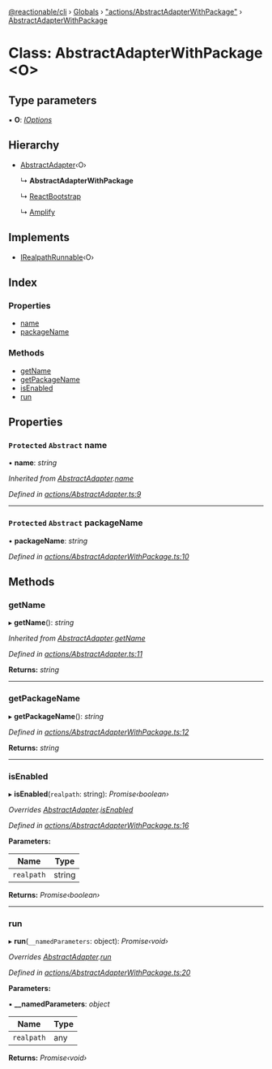 [@reactionable/cli](../README.md) › [Globals](../globals.md) › ["actions/AbstractAdapterWithPackage"](../modules/_actions_abstractadapterwithpackage_.md) › [AbstractAdapterWithPackage](_actions_abstractadapterwithpackage_.abstractadapterwithpackage.md)

# Class: AbstractAdapterWithPackage <**O**>

## Type parameters

▪ **O**: *[IOptions](../modules/_actions_irunnable_.md#ioptions)*

## Hierarchy

* [AbstractAdapter](_actions_abstractadapter_.abstractadapter.md)‹O›

  ↳ **AbstractAdapterWithPackage**

  ↳ [ReactBootstrap](_actions_add_ui_framework_adapters_reactbootstrap_.reactbootstrap.md)

  ↳ [Amplify](_actions_add_hosting_adapters_amplify_amplify_.amplify.md)

## Implements

* [IRealpathRunnable](../interfaces/_actions_irealpathrunnable_.irealpathrunnable.md)‹O›

## Index

### Properties

* [name](_actions_abstractadapterwithpackage_.abstractadapterwithpackage.md#protected-abstract-name)
* [packageName](_actions_abstractadapterwithpackage_.abstractadapterwithpackage.md#protected-abstract-packagename)

### Methods

* [getName](_actions_abstractadapterwithpackage_.abstractadapterwithpackage.md#getname)
* [getPackageName](_actions_abstractadapterwithpackage_.abstractadapterwithpackage.md#getpackagename)
* [isEnabled](_actions_abstractadapterwithpackage_.abstractadapterwithpackage.md#isenabled)
* [run](_actions_abstractadapterwithpackage_.abstractadapterwithpackage.md#run)

## Properties

### `Protected` `Abstract` name

• **name**: *string*

*Inherited from [AbstractAdapter](_actions_abstractadapter_.abstractadapter.md).[name](_actions_abstractadapter_.abstractadapter.md#protected-abstract-name)*

*Defined in [actions/AbstractAdapter.ts:9](https://github.com/neilime/reactionable-cli/blob/d0401b5/src/actions/AbstractAdapter.ts#L9)*

___

### `Protected` `Abstract` packageName

• **packageName**: *string*

*Defined in [actions/AbstractAdapterWithPackage.ts:10](https://github.com/neilime/reactionable-cli/blob/d0401b5/src/actions/AbstractAdapterWithPackage.ts#L10)*

## Methods

###  getName

▸ **getName**(): *string*

*Inherited from [AbstractAdapter](_actions_abstractadapter_.abstractadapter.md).[getName](_actions_abstractadapter_.abstractadapter.md#getname)*

*Defined in [actions/AbstractAdapter.ts:11](https://github.com/neilime/reactionable-cli/blob/d0401b5/src/actions/AbstractAdapter.ts#L11)*

**Returns:** *string*

___

###  getPackageName

▸ **getPackageName**(): *string*

*Defined in [actions/AbstractAdapterWithPackage.ts:12](https://github.com/neilime/reactionable-cli/blob/d0401b5/src/actions/AbstractAdapterWithPackage.ts#L12)*

**Returns:** *string*

___

###  isEnabled

▸ **isEnabled**(`realpath`: string): *Promise‹boolean›*

*Overrides [AbstractAdapter](_actions_abstractadapter_.abstractadapter.md).[isEnabled](_actions_abstractadapter_.abstractadapter.md#abstract-isenabled)*

*Defined in [actions/AbstractAdapterWithPackage.ts:16](https://github.com/neilime/reactionable-cli/blob/d0401b5/src/actions/AbstractAdapterWithPackage.ts#L16)*

**Parameters:**

Name | Type |
------ | ------ |
`realpath` | string |

**Returns:** *Promise‹boolean›*

___

###  run

▸ **run**(`__namedParameters`: object): *Promise‹void›*

*Overrides [AbstractAdapter](_actions_abstractadapter_.abstractadapter.md).[run](_actions_abstractadapter_.abstractadapter.md#abstract-run)*

*Defined in [actions/AbstractAdapterWithPackage.ts:20](https://github.com/neilime/reactionable-cli/blob/d0401b5/src/actions/AbstractAdapterWithPackage.ts#L20)*

**Parameters:**

▪ **__namedParameters**: *object*

Name | Type |
------ | ------ |
`realpath` | any |

**Returns:** *Promise‹void›*
